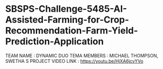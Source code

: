 # SBSPS-Challenge-5485-AI-Assisted-Farming-for-Crop-Recommendation-Farm-Yield-Prediction-Application
TEAM NAME : DYNAMIC DUO 
TEMA MEMBERS : MICHAEL THOMPSON, SWETHA S 
PROJECT VIDEO LINK : https://youtu.be/HjXA6jcvYVo

